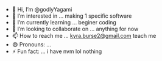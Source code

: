 - 👋 Hi, I’m @godlyYagami
- 👀 I’m interested in ... making 1 specific software
- 🌱 I’m currently learning ... beginer coding
- 💞️ I’m looking to collaborate on ... anything for now
- 📫 How to reach me ... kyra.burse2@gmail.com teach me 
- 😄 Pronouns: ... 
- ⚡ Fun fact: ... i have nvm lol nothing 

<!---
godlyYagami/godlyYagami is a ✨ special ✨ repository because its `README.md` (this file) appears on your GitHub profile.
You can click the Preview link to take a look at your changes.
--->

